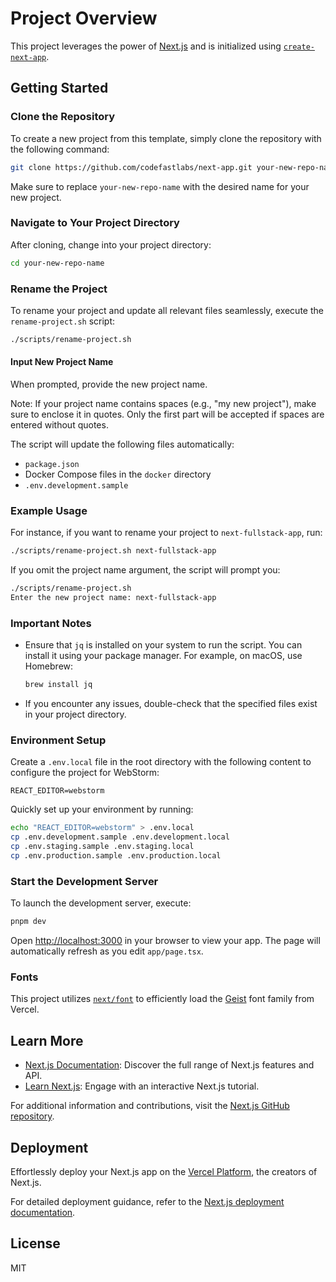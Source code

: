 # Project Overview

This project leverages the power of [Next.js](https://nextjs.org) and is initialized using [`create-next-app`](https://nextjs.org/docs/app/api-reference/cli/create-next-app).

## Getting Started

### Clone the Repository

To create a new project from this template, simply clone the repository with the following command:

```bash
git clone https://github.com/codefastlabs/next-app.git your-new-repo-name
```

Make sure to replace `your-new-repo-name` with the desired name for your new project.

### Navigate to Your Project Directory

After cloning, change into your project directory:

```bash
cd your-new-repo-name
```

### Rename the Project

To rename your project and update all relevant files seamlessly, execute the `rename-project.sh` script:

```bash
./scripts/rename-project.sh
```

#### Input New Project Name

When prompted, provide the new project name.

Note: If your project name contains spaces (e.g., "my new project"), make sure to enclose it in quotes. Only the first part will be accepted if spaces are entered without quotes.

The script will update the following files automatically:

- `package.json`
- Docker Compose files in the `docker` directory
- `.env.development.sample`

### Example Usage

For instance, if you want to rename your project to `next-fullstack-app`, run:

```bash
./scripts/rename-project.sh next-fullstack-app
```

If you omit the project name argument, the script will prompt you:

```bash
./scripts/rename-project.sh
Enter the new project name: next-fullstack-app
```

### Important Notes

- Ensure that `jq` is installed on your system to run the script. You can install it using your package manager. For example, on macOS, use Homebrew:

  ```bash
  brew install jq
  ```

- If you encounter any issues, double-check that the specified files exist in your project directory.

### Environment Setup

Create a `.env.local` file in the root directory with the following content to configure the project for WebStorm:

```dotenv
REACT_EDITOR=webstorm
```

Quickly set up your environment by running:

```bash
echo "REACT_EDITOR=webstorm" > .env.local
cp .env.development.sample .env.development.local
cp .env.staging.sample .env.staging.local
cp .env.production.sample .env.production.local
```

### Start the Development Server

To launch the development server, execute:

```bash
pnpm dev
```

Open [http://localhost:3000](http://localhost:3000) in your browser to view your app. The page will automatically refresh as you edit `app/page.tsx`.

### Fonts

This project utilizes [`next/font`](https://nextjs.org/docs/app/building-your-application/optimizing/fonts) to efficiently load the [Geist](https://vercel.com/font) font family from Vercel.

## Learn More

- [Next.js Documentation](https://nextjs.org/docs): Discover the full range of Next.js features and API.
- [Learn Next.js](https://nextjs.org/learn): Engage with an interactive Next.js tutorial.

For additional information and contributions, visit the [Next.js GitHub repository](https://github.com/vercel/next.js).

## Deployment

Effortlessly deploy your Next.js app on the [Vercel Platform](https://vercel.com/new?utm_medium=default-template&filter=next.js&utm_source=create-next-app&utm_campaign=create-next-app-readme), the creators of Next.js.

For detailed deployment guidance, refer to the [Next.js deployment documentation](https://nextjs.org/docs/app/building-your-application/deploying).

## License

MIT
